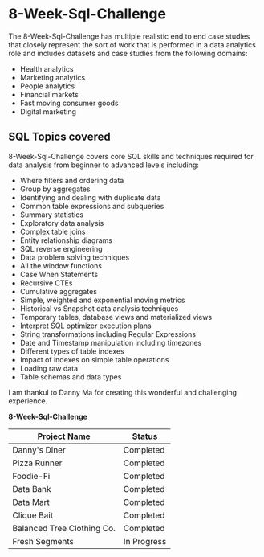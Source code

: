 # 8-Week-Sql-Challenge

The 8-Week-Sql-Challenge has multiple realistic end to end case studies that closely represent the sort of work that is performed in a data analytics role and includes datasets and case studies from the following domains:

  -  Health analytics
  -  Marketing analytics
  -  People analytics
  -  Financial markets
  -  Fast moving consumer goods
  -  Digital marketing



## SQL Topics covered

8-Week-Sql-Challenge covers core SQL skills and techniques required for data analysis from beginner to advanced levels including:

   - Where filters and ordering data
   - Group by aggregates
   - Identifying and dealing with duplicate data
   - Common table expressions and subqueries
   - Summary statistics
   - Exploratory data analysis
   - Complex table joins
   - Entity relationship diagrams
   - SQL reverse engineering
   - Data problem solving techniques
   - All the window functions
   - Case When Statements
   - Recursive CTEs
   - Cumulative aggregates
   - Simple, weighted and exponential moving metrics
   - Historical vs Snapshot data analysis techniques
   - Temporary tables, database views and materialized views
   - Interpret SQL optimizer execution plans
   - String transformations including Regular Expressions
   - Date and Timestamp manipulation including timezones
   - Different types of table indexes
   - Impact of indexes on simple table operations
   - Loading raw data
   - Table schemas and data types

I am thankul to Danny Ma for creating this wonderful and challenging experience.


**8-Week-Sql-Challenge**

| Project Name        |  Status   |
|--------------       |------------ |
| Danny's Diner       |Completed    |
| Pizza Runner        |Completed    |
| Foodie-Fi           |Completed    |
| Data Bank           |Completed    |
| Data Mart           |Completed    |
| Clique Bait         |Completed    |
| Balanced Tree Clothing Co. |Completed    |
| Fresh Segments      |In Progress| 